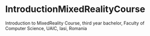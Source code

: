 # IntroductionMixedRealityCourse
Introduction to MixedReality Course, third year bachelor, Faculty of Computer Science, UAIC, Iasi, Romania
